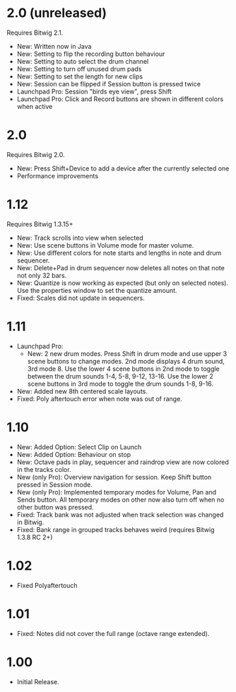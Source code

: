 # 2.0 (unreleased)
Requires Bitwig 2.1.
* New: Written now in Java
* New: Setting to flip the recording button behaviour
* New: Setting to auto select the drum channel
* New: Setting to turn off unused drum pads
* New: Setting to set the length for new clips
* New: Session can be flipped if Session button is pressed twice
* Launchpad Pro: Session "birds eye view", press Shift
* Launchpad Pro: Click and Record buttons are shown in different colors when active


# 2.0
Requires Bitwig 2.0.
* New: Press Shift+Device to add a device after the currently selected one
* Performance improvements

# 1.12
Requires Bitwig 1.3.15+
* New: Track scrolls into view when selected
* New: Use scene buttons in Volume mode for master volume.
* New: Use different colors for note starts and lengths in note and drum sequencer.
* New: Delete+Pad in drum sequencer now deletes all notes on that note not only 32 bars.
* New: Quantize is now working as expected (but only on selected notes). Use the properties window to set the quantize amount.
* Fixed: Scales did not update in sequencers.

# 1.11
* Launchpad Pro:
    * New: 2 new drum modes. Press Shift in drum mode and use upper 3 scene buttons to change modes. 2nd mode displays 4 drum sound, 3rd mode 8. Use the lower 4 scene buttons in 2nd mode to toggle between the drum sounds 1-4, 5-8, 9-12, 13-16. Use the lower 2 scene buttons in 3rd mode to toggle the drum sounds 1-8, 9-16.
* New: Added new 8th centered scale layouts.
* Fixed: Poly aftertouch error when note was out of range.

# 1.10
* New: Added Option: Select Clip on Launch
* New: Added Option: Behaviour on stop
* New: Octave pads in play, sequencer and raindrop view are now colored in the tracks color.
* New (only Pro): Overview navigation for session. Keep Shift button pressed in Session mode.
* New (only Pro): Implemented temporary modes for Volume, Pan and Sends button. All temporary modes on other now also turn off when no other button was pressed.
* Fixed: Track bank was not adjusted when track selection was changed in Bitwig.
* Fixed: Bank range in grouped tracks behaves weird (requires Bitwig 1.3.8 RC 2+)

# 1.02
* Fixed Polyaftertouch

# 1.01
* Fixed: Notes did not cover the full range (octave range extended).

# 1.00
* Initial Release.